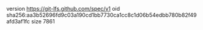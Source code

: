 version https://git-lfs.github.com/spec/v1
oid sha256:aa3b52696fd9c03a190cd1bb7730ca1cc8c1d06b54edbb780b82f49afd3af1fc
size 7861
